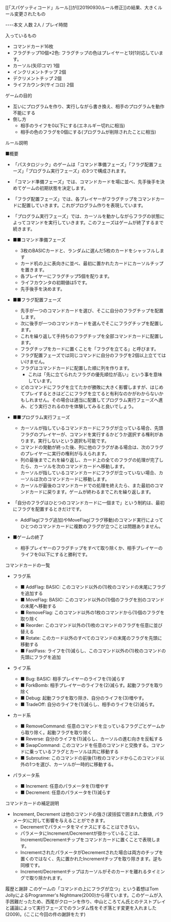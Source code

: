 
[[「スパゲッティコード」ルール]]が[[20190930ルール修正]]の結果、大きくルール変更されたもの

----本文
人数 2人 / プレイ時間

入っているもの
- コマンドカード16枚
- フラグチップ10個×2色: フラグチップの色はプレイヤーと1対1対応しています。
- カーソル(矢印コマ) 1個
- インクリメントチップ 2個
- デクリメントチップ 2個
- ライフカウンタ(サイコロ) 2個

ゲームの目的
- 互いにプログラムを作り、実行しながら書き換え、相手のプログラムを動作不能にする
- 倒し方
    - 相手のライフを0以下にする(エネルギー切れに相当)
    - 相手の色のフラグを0個にする(プログラムが削除されたことに相当)

ルール説明

■概要
- 「パスタロジック」のゲームは「コマンド準備フェーズ」「フラグ配置フェーズ」「プログラム実行フェーズ」の3つで構成されます。
- 「コマンド準備フェーズ」では、コマンドカードを場に並べ、先手後手を決めてゲームの初期状態を決定します。
- 「フラグ配置フェーズ」では、各プレイヤーがフラグチップをコマンドカードに配置していきます。これがプログラム作りを表現しています。
- 「プログラム実行フェーズ」では、カーソルを動かしながらフラグの状態によってコマンドを実行していきます。このフェーズはゲームが終了するまで続きます。

- ■■コマンド準備フェーズ
    - 3枚のBASICカードと、ランダムに選んだ5枚のカードをシャッフルします
    - カード机の上に表向きに並べ、最初に置かれたカードにカーソルチップを置きます。
    - 各プレイヤーにフラグチップ5個を配ります。
    - ライフカウンタの初期値は5です。
    - 先手後手を決めます。

- ■■フラグ配置フェーズ
    - 先手が一つのコマンドカードを選び、そこに自分のフラグチップを配置します。
    - 次に後手が一つのコマンドカードを選んでそこにフラグチップを配置します。
    - これを繰り返して手持ちのフラグチップを全部コマンドカードに配置します。
    - フラグチップをカードに置くことを「フラグを立てる」と呼びます。
    - フラグ配置フェーズでは同じコマンドに自分のフラグを2個以上立ててはいけません。
    - フラグはコマンドカードに配置した順に列を作ります。
        - これは「先に立てられたフラグの優先順位が高い」という事を意味しています。
    - どのコマンドにフラグを立てたかが勝敗に大きく影響しますが、はじめてプレイするときはどこにフラグを立てると有利なのかがわからないかもしれません。その場合は適当に配置してプログラム実行フェーズへ進み、どう実行されるのかを体験してみると良いでしょう。

- ■■プログラム実行フェーズ
    - カーソルが指しているコマンドカードにフラグが立っている場合、先頭フラグのプレイヤーが、コマンドを実行するかどうか選択する権利があります。実行しないという選択も可能です。
    - コマンドの発動が終った後、列に他のフラグがある場合は、次のフラグのプレイヤーに実行の権利が与えられます。
    - 列の最後までこれを繰り返し、カード上の全てのフラグの処理が完了したら、カーソルを次のコマンドカードへ移動します。
    - カーソルが指しているコマンドカードにフラグが立っていない場合、カーソルは次のコマンドカードに移動します。
    - カーソルが最後のコマンドカードでの処理を終えたら、また最初のコマンドカードに戻ります。ゲームが終わるまでこれを繰り返します。

- 「自分のフラグはひとつのコマンドカードに一個まで」という制約は、最初にフラグを配置するときだけです。
    - AddFlag(フラグ追加)やMoveFlag(フラグ移動)のコマンド実行によってひとつのコマンドカードに複数のフラグが立つことは問題ありません。

- ■ゲームの終了
    - 相手プレイヤーのフラグチップをすべて取り除くか、相手プレイヤーのライフを0以下にすると勝利です。


コマンドカードの一覧
- フラグ系
    - ■ AddFlag: BASIC: このコマンド以外の{1}枚のコマンドの末尾にフラグを追加する
    - ■ MoveFlag: BASIC: このコマンド以外の{1}個のフラグを別のコマンドの末尾へ移動する
    - ■ RemoveFlag: このコマンド以外の1枚のコマンドから{1}個のフラグを取り除く
    - ■ Reorder: このコマンド以外の{1}枚のコマンドのフラグを任意に並び替える
    - ■ Rotate: このカード以外のすべてのコマンドの末尾のフラグを先頭に移動する
    - ■ FastPass: ライフを{1}減らし、このコマンド以外の{1}枚のコマンドの先頭にフラグを追加

- ライフ系
    - ■ Bug: BASIC: 相手プレイヤーのライフを{1}減らす
    - ■ ForkBomb: 相手プレイヤーのライフを{2}減らす。起動フラグを取り除く
    - ■ Debug: 起動フラグを取り除き、自分のライフを{3}増やす。
    - ■ TradeOff: 自分のライフを{1}減らし、相手のライフを{2}減らす。

- カード系
    - ■ RemoveCommand: 任意のコマンドを立っているフラグごとゲームから取り除く。起動フラグを取り除く
    - ■ Reverse: 自分のライフを{1}減らし、カーソルの進む向きを反転する
    - ■ SwapCommand: このコマンドを任意のコマンドと交換する。コマンドに乗っているフラグとカーソルは共に移動する
    - ■ Subroutine: このコマンドの前後{1}枚のコマンドからこのコマンド以外の1つを選び、カーソルが一時的に移動する。

- パラメータ系
    - ■ Increment: 任意のパラメータを{1}増やす
    - ■ Decrement: 任意のパラメータを{1}減らす

コマンドカードの補足説明

- Increment, Decrement は他のコマンドの強さ(波括弧で囲まれた数値, パラメータ)に対して影響を与えることができます。
    - Decrementでパラメータをマイナスにすることはできない。
    - パラメータにIncrement/Decrementが掛かっていることは、Increment/Decrementチップをコマンドカードに置くことで表現します。
    - IncrementされたパラメータがDecrementされた場合は両方のチップを置くのではなく、先に置かれたIncrementチップを取り除きます。逆も同様です。
    - Increment/Decrementチップはカーソルがそのカードを離れるタイミングで取り除かれます。


履歴と謝辞
このゲームの「コマンドの上にフラグが立つ」という着想はTom JollyによるProgrammer's Nightmare(2000)から得ています。このゲームが入手困難だったため、西尾がクローンを作り、中山ところてん氏とのテストプレイと議論によって実行フェーズでのランダム性をそぎ落とす変更を入れました(2009)。(ここに今回の件の謝辞をたす)